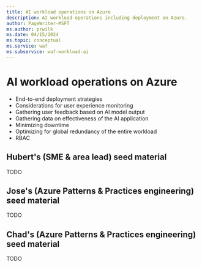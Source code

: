 ```yaml
---
title: AI workload operations on Azure
description: AI workload operations including deployment on Azure.
author: PageWriter-MSFT
ms.author: prwilk
ms.date: 04/15/2024
ms.topic: conceptual
ms.service: waf
ms.subservice: waf-workload-ai
---
```


# AI workload operations on Azure

- End-to-end deployment strategies
- Considerations for user experience monitoring
- Gathering user feedback based on AI model output
- Gathering data on effectiveness of the AI application
- Minimizing downtime
- Optimizing for global redundancy of the entire workload
- RBAC

## Hubert's (SME & area lead) seed material

TODO

## Jose's (Azure Patterns & Practices engineering) seed material

TODO

## Chad's (Azure Patterns & Practices engineering) seed material

TODO
